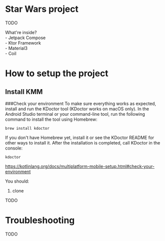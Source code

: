 # Star Wars project
TODO
<p>What're inside?
<br>- Jetpack Compose
<br>- Ktor Framework
<br>- Material3
<br>- Coil
</p>

# How to setup the project
## Install KMM
###Check your environment
To make sure everything works as expected, install and run the KDoctor tool (KDoctor works on macOS only).
In the Android Studio terminal or your command-line tool, run the following command to install the tool using Homebrew:
```
brew install kdoctor
```
If you don't have Homebrew yet, install it or see the KDoctor README for other ways to install it.
After the installation is completed, call KDoctor in the console:
```
kdoctor
```
https://kotlinlang.org/docs/multiplatform-mobile-setup.html#check-your-environment


You should:
1) clone 

TODO
# Troubleshooting
TODO